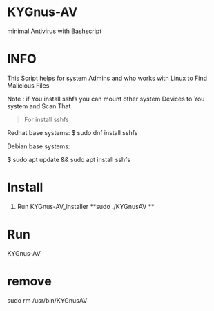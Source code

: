 # KYGnus-AV
minimal Antivirus with Bashscript


# INFO

This Script helps for system Admins and who works with Linux to Find Malicious Files

Note : if You install sshfs you can mount other system Devices to You system and Scan That

> For install sshfs

Redhat base systems: 
$ sudo dnf install sshfs

Debian base systems:

$ sudo apt update && sudo apt install sshfs


# Install

1. Run KYGnus-AV_installer 
**sudo ./KYGnusAV **

# Run

KYGnus-AV


# remove

sudo rm /usr/bin/KYGnusAV

